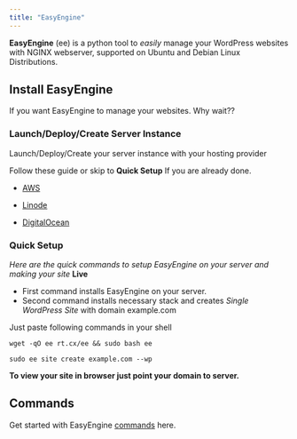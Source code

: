 ```yaml
---
title: "EasyEngine"
---
```


**EasyEngine** (ee) is a python tool to *easily* manage your WordPress websites with NGINX webserver, supported on Ubuntu and Debian Linux Distributions.


## Install EasyEngine

If you want EasyEngine to manage your websites. Why wait??

### Launch/Deploy/Create Server Instance

Launch/Deploy/Create your server instance with your hosting provider

Follow these guide or skip to **Quick Setup** If you are already done.


- [AWS](/easyengine/install/aws.html)

- [Linode](/easyengine/install/linode.html)

- [DigitalOcean](/easyengine/install/digitalocean.html)



### Quick Setup

*Here are the quick commands to setup EasyEngine on your server and making your site* **Live**

- First command installs EasyEngine on your server.
- Second command installs necessary stack and creates *Single WordPress Site* with domain example.com

Just paste following commands in your shell

	wget -qO ee rt.cx/ee && sudo bash ee

	sudo ee site create example.com --wp


**To view your site in browser just point your domain to server.**

## Commands

Get started with EasyEngine [commands](/easyengine/commands/) here.
